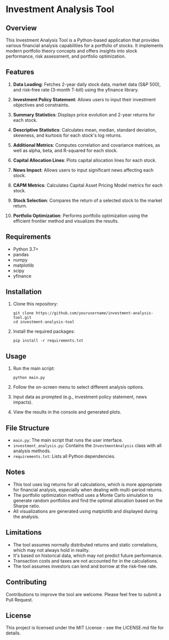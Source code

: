 # Investment Analysis Tool

## Overview

This Investment Analysis Tool is a Python-based application that provides various financial analysis capabilities for a portfolio of stocks. It implements modern portfolio theory concepts and offers insights into stock performance, risk assessment, and portfolio optimization.

## Features

1. **Data Loading**: Fetches 2-year daily stock data, market data (S&P 500), and risk-free rate (3-month T-bill) using the yfinance library.

2. **Investment Policy Statement**: Allows users to input their investment objectives and constraints.

3. **Summary Statistics**: Displays price evolution and 2-year returns for each stock.

4. **Descriptive Statistics**: Calculates mean, median, standard deviation, skewness, and kurtosis for each stock's log returns.

5. **Additional Metrics**: Computes correlation and covariance matrices, as well as alpha, beta, and R-squared for each stock.

6. **Capital Allocation Lines**: Plots capital allocation lines for each stock.

7. **News Impact**: Allows users to input significant news affecting each stock.

8. **CAPM Metrics**: Calculates Capital Asset Pricing Model metrics for each stock.

9. **Stock Selection**: Compares the return of a selected stock to the market return.

10. **Portfolio Optimization**: Performs portfolio optimization using the efficient frontier method and visualizes the results.

## Requirements

- Python 3.7+
- pandas
- numpy
- matplotlib
- scipy
- yfinance

## Installation

1. Clone this repository:
   ```
   git clone https://github.com/yourusername/investment-analysis-tool.git
   cd investment-analysis-tool
   ```

2. Install the required packages:
   ```
   pip install -r requirements.txt
   ```

## Usage

1. Run the main script:
   ```
   python main.py
   ```

2. Follow the on-screen menu to select different analysis options.

3. Input data as prompted (e.g., investment policy statement, news impacts).

4. View the results in the console and generated plots.

## File Structure

- `main.py`: The main script that runs the user interface.
- `investment_analysis.py`: Contains the `InvestmentAnalysis` class with all analysis methods.
- `requirements.txt`: Lists all Python dependencies.

## Notes

- This tool uses log returns for all calculations, which is more appropriate for financial analysis, especially when dealing with multi-period returns.
- The portfolio optimization method uses a Monte Carlo simulation to generate random portfolios and find the optimal allocation based on the Sharpe ratio.
- All visualizations are generated using matplotlib and displayed during the analysis.

## Limitations

- The tool assumes normally distributed returns and static correlations, which may not always hold in reality.
- It's based on historical data, which may not predict future performance.
- Transaction costs and taxes are not accounted for in the calculations.
- The tool assumes investors can lend and borrow at the risk-free rate.


## Contributing

Contributions to improve the tool are welcome. Please feel free to submit a Pull Request.

## License

This project is licensed under the MIT License - see the LICENSE.md file for details.
